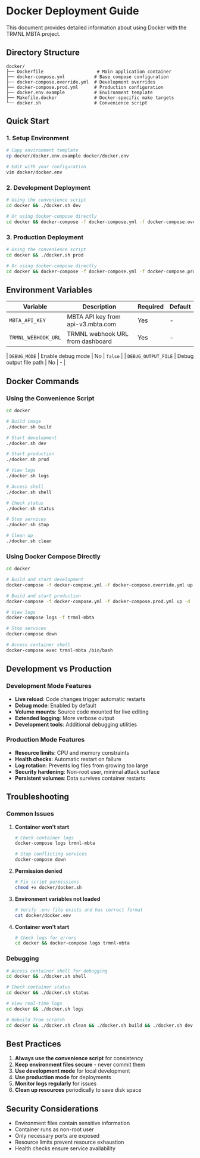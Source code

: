 # Docker Deployment Guide

This document provides detailed information about using Docker with the TRMNL MBTA project.

## Directory Structure

```
docker/
├── Dockerfile                    # Main application container
├── docker-compose.yml           # Base compose configuration
├── docker-compose.override.yml  # Development overrides
├── docker-compose.prod.yml      # Production configuration
├── docker.env.example           # Environment template
├── Makefile.docker              # Docker-specific make targets
└── docker.sh                    # Convenience script
```

## Quick Start

### 1. Setup Environment

```bash
# Copy environment template
cp docker/docker.env.example docker/docker.env

# Edit with your configuration
vim docker/docker.env
```

### 2. Development Deployment

```bash
# Using the convenience script
cd docker && ./docker.sh dev

# Or using docker-compose directly
cd docker && docker-compose -f docker-compose.yml -f docker-compose.override.yml up -d
```

### 3. Production Deployment

```bash
# Using the convenience script
cd docker && ./docker.sh prod

# Or using docker-compose directly
cd docker && docker-compose -f docker-compose.yml -f docker-compose.prod.yml up -d
```

## Environment Variables

| Variable            | Description                       | Required | Default |
| ------------------- | --------------------------------- | -------- | ------- |
| `MBTA_API_KEY`      | MBTA API key from api-v3.mbta.com | Yes      | -       |
| `TRMNL_WEBHOOK_URL` | TRMNL webhook URL from dashboard  | Yes      | -       |

| `DEBUG_MODE`        | Enable debug mode                 | No       | `false`                 |
| `DEBUG_OUTPUT_FILE` | Debug output file path            | No       | -                       |

## Docker Commands

### Using the Convenience Script

```bash
cd docker

# Build image
./docker.sh build

# Start development
./docker.sh dev

# Start production
./docker.sh prod

# View logs
./docker.sh logs

# Access shell
./docker.sh shell

# Check status
./docker.sh status

# Stop services
./docker.sh stop

# Clean up
./docker.sh clean
```

### Using Docker Compose Directly

```bash
cd docker

# Build and start development
docker-compose -f docker-compose.yml -f docker-compose.override.yml up -d

# Build and start production
docker-compose -f docker-compose.yml -f docker-compose.prod.yml up -d

# View logs
docker-compose logs -f trmnl-mbta

# Stop services
docker-compose down

# Access container shell
docker-compose exec trmnl-mbta /bin/bash
```

## Development vs Production

### Development Mode Features

- **Live reload**: Code changes trigger automatic restarts
- **Debug mode**: Enabled by default
- **Volume mounts**: Source code mounted for live editing
- **Extended logging**: More verbose output
- **Development tools**: Additional debugging utilities

### Production Mode Features

- **Resource limits**: CPU and memory constraints
- **Health checks**: Automatic restart on failure
- **Log rotation**: Prevents log files from growing too large
- **Security hardening**: Non-root user, minimal attack surface
- **Persistent volumes**: Data survives container restarts

## Troubleshooting

### Common Issues

1. **Container won't start**
   ```bash
   # Check container logs
   docker-compose logs trmnl-mbta
   
   # Stop conflicting services
   docker-compose down
   ```

2. **Permission denied**
   ```bash
   # Fix script permissions
   chmod +x docker/docker.sh
   ```

3. **Environment variables not loaded**
   ```bash
   # Verify .env file exists and has correct format
   cat docker/docker.env
   ```

4. **Container won't start**
   ```bash
   # Check logs for errors
   cd docker && docker-compose logs trmnl-mbta
   ```

### Debugging

```bash
# Access container shell for debugging
cd docker && ./docker.sh shell

# Check container status
cd docker && ./docker.sh status

# View real-time logs
cd docker && ./docker.sh logs

# Rebuild from scratch
cd docker && ./docker.sh clean && ./docker.sh build && ./docker.sh dev
```

## Best Practices

1. **Always use the convenience script** for consistency
2. **Keep environment files secure** - never commit them
3. **Use development mode** for local development
4. **Use production mode** for deployments
5. **Monitor logs regularly** for issues
6. **Clean up resources** periodically to save disk space

## Security Considerations

- Environment files contain sensitive information
- Container runs as non-root user
- Only necessary ports are exposed
- Resource limits prevent resource exhaustion
- Health checks ensure service availability
